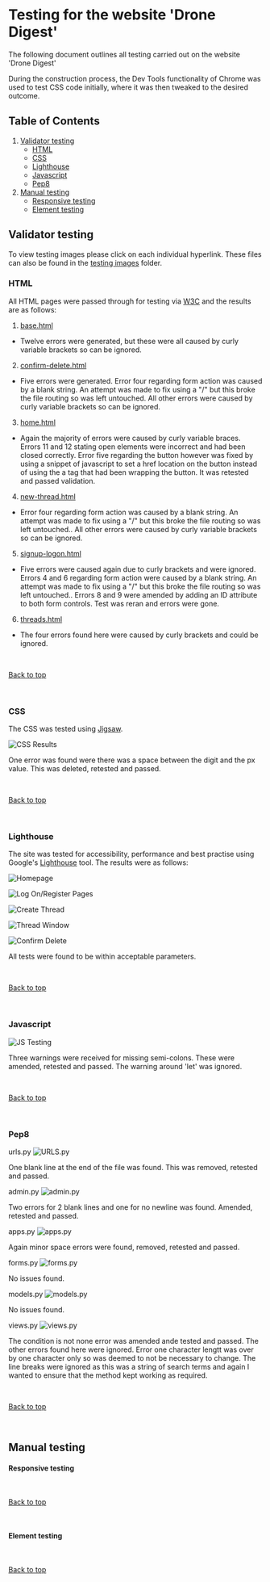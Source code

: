 # Testing for the website 'Drone Digest'

The following document outlines all testing carried out on the website 'Drone Digest'

During the construction process, the Dev Tools functionality of Chrome was used to test CSS code initially, where it was then tweaked to the desired outcome.

## Table of Contents

 1. [Validator testing](#validator-testing)
    * [HTML](#html)
    * [CSS](#css)
    * [Lighthouse](#lighthouse)
    * [Javascript](#javascript)
    * [Pep8](#pep8)
2. [Manual testing](#manual-testing)
    * [Responsive testing](#responsive-testing)
    * [Element testing](#element-testing)



## Validator testing

To view testing images please click on each individual hyperlink. These files can also be found in the [testing images](/testing/testing-images) folder.

### HTML

All HTML pages were passed through for testing via [W3C](https://validator.w3.org/) and the results are as follows:

1. [base.html](/testing/testing-images/base-html.png)

* Twelve errors were generated, but these were all caused by curly variable brackets so can be ignored.

2. [confirm-delete.html](/testing/testing-images/confirm-delete-html.png)

* Five errors were generated. Error four regarding form action was caused by a blank string. An attempt was made to fix using a "/" but this broke the file routing so was left untouched. All other errors were caused by curly variable brackets so can be ignored.

3. [home.html](/testing/testing-images/home-html.png)
 
 * Again the majority of errors were caused by curly variable braces. Errors 11 and 12 stating open elements were incorrect and had been closed correctly. Error five regarding the button however was fixed by using a snippet of javascript to set a href location on the button instead of using the a tag that had been wrapping the button. It was retested and passed validation.

 4. [new-thread.html](/testing/testing-images/new-thread-html.png)

 * Error four regarding form action was caused by a blank string. An attempt was made to fix using a "/" but this broke the file routing so was left untouched.. All other errors were caused by curly variable brackets so can be ignored.

 5. [signup-logon.html](/testing/testing-images/sign-up-html.png)

 * Five errors were caused again due to curly brackets and were ignored. Errors 4 and 6 regarding form action were caused by a blank string. An attempt was made to fix using a "/" but this broke the file routing so was left untouched.. Errors 8 and 9 were amended by adding an ID attribute to both form controls. Test was reran and errors were gone. 

 6. [threads.html](/testing/testing-images/threads-html.png)

 * The four errors found here were caused by curly brackets and could be ignored.


<br>

[Back to top](#table-of-contents)

<br>

### CSS

The CSS was tested using [Jigsaw](https://jigsaw.w3.org/css-validator/).

![CSS Results](/testing/testing-images/css.png)

One error was found were there was a space between the digit and the px value. This was deleted, retested and passed. 

<br>

[Back to top](#table-of-contents)

<br>

### Lighthouse

The site was tested for accessibility, performance and best practise using Google's [Lighthouse](https://developers.google.com/web/tools/lighthouse) tool. The results were as follows:

![Homepage](/testing/testing-images/homepage.JPG)

![Log On/Register Pages](/testing/testing-images/logon.JPG)

![Create Thread]()

![Thread Window](/testing/testing-images/thread.JPG)

![Confirm Delete](/testing/testing-images/confirm.jpg)

All tests were found to be within acceptable parameters.


<br>

[Back to top](#table-of-contents)

<br>

### Javascript

![JS Testing](/testing/testing-images/js.jpg)

Three warnings were received for missing semi-colons. These were amended, retested and passed. The warning around 'let' was ignored.


<br>

[Back to top](#table-of-contents)

<br>

### Pep8

urls.py
![URLS.py](/testing/testing-images/urls-py.jpg)

One blank line at the end of the file was found. This was removed, retested and passed.

admin.py
![admin.py](/testing/testing-images/admin-py.jpg)

Two errors for 2 blank lines and one for no newline was found. Amended, retested and passed.

apps.py
![apps.py](/testing/testing-images/apps-py.JPG)

Again minor space errors were found, removed, retested and passed.

forms.py
![forms.py](/testing/testing-images/forms-py.JPG)

No issues found.

models.py
![models.py](/testing/testing-images/models-py.JPG)

No issues found.

views.py
![views.py](/testing/testing-images/views-py.JPG)

The condition is not none error was amended ande tested and passed. The other errors found here were ignored. Error one character lengtt was over by one character only so was deemed to not be necessary to change. The line breaks were ignored as this was a string of search terms and again I wanted to ensure that the method kept working as required.

<br>

[Back to top](#table-of-contents)

<br>

## Manual testing


 #### Responsive testing


<br>

[Back to top](#table-of-contents)

<br>


 #### Element testing


<br>

[Back to top](#table-of-contents)

<br>































